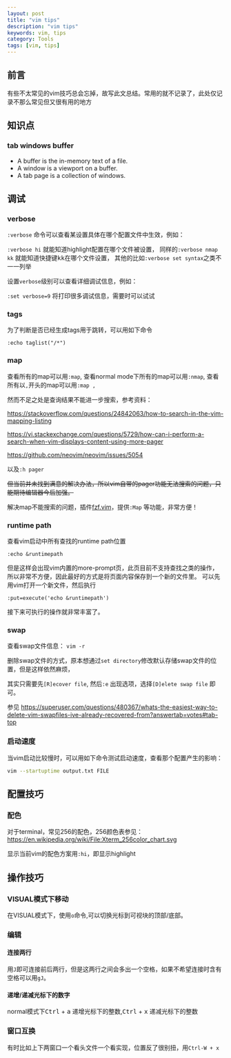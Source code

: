 ```yaml
---
layout: post
title: "vim tips"
description: "vim tips"
keywords: vim, tips
category: Tools
tags: [vim, tips]
---
```


## 前言
有些不太常见的vim技巧总会忘掉，故写此文总结。常用的就不记录了，此处仅记录不那么常见但又很有用的地方

## 知识点

### tab windows buffer

* A buffer is the in-memory text of a file.
* A window is a viewport on a buffer.
* A tab page is a collection of windows.

## 调试

### verbose

`:verbose` 命令可以查看某设置具体在哪个配置文件中生效，例如：

`:verbose hi` 就能知道highlight配置在哪个文件被设置，
同样的`:verbose nmap kk` 就能知道快捷键<kbd>k</kbd><kbd>k</kbd>在哪个文件设置，
其他的比如`:verbose set syntax`之类不一一列举

设置`verbose`级别可以查看详细调试信息，例如：

`:set verbose=9` 将打印很多调试信息，需要时可以试试

### tags

为了判断是否已经生成tags用于跳转，可以用如下命令

```
:echo taglist("/*")
```

### map

查看所有的map可以用`:map`, 查看normal mode下所有的map可以用`:nmap`, 查看所有以`,`开头的map可以用`:map ,`

然而不足之处是查询结果不能进一步搜索，参考资料：

<https://stackoverflow.com/questions/24842063/how-to-search-in-the-vim-mapping-listing>

<https://vi.stackexchange.com/questions/5729/how-can-i-perform-a-search-when-vim-displays-content-using-more-pager>

<https://github.com/neovim/neovim/issues/5054>

以及`:h pager`

~~但当前并未找到满意的解决办法，所以vim自带的pager功能无法搜索的问题，只能期待编辑器今后加强。~~

解决map不能搜索的问题，插件[fzf.vim](https://github.com/junegunn/fzf.vim#commands)，提供`:Map` 等功能，非常方便！

### runtime path

查看vim启动中所有查找的runtime path位置

```
:echo &runtimepath
```

但是这样会出现vim内置的more-prompt页，此页目前不支持查找之类的操作，
所以非常不方便，因此最好的方式是将页面内容保存到一个新的文件里。
可以先用vim打开一个新文件，然后执行

```
:put=execute('echo &runtimepath')
```

接下来可执行的操作就非常丰富了。

### swap

查看swap文件信息： `vim -r`

删除swap文件的方式，原本想通过`set directory`修改默认存储swap文件的位置，但是这样依然麻烦，

其实只需要先`[R]ecover file`, 然后`:e` 出现选项，选择`[D]elete swap file` 即可。

参见 <https://superuser.com/questions/480367/whats-the-easiest-way-to-delete-vim-swapfiles-ive-already-recovered-from?answertab=votes#tab-top>

### 启动速度

当vim启动比较慢时，可以用如下命令测试启动速度，查看那个配置产生的影响：

```sh
vim --startuptime output.txt FILE
```

## 配置技巧

### 配色
对于terminal，常见256的配色，256颜色表参见：<https://en.wikipedia.org/wiki/File:Xterm_256color_chart.svg>

显示当前vim的配色方案用`:hi`，即显示highlight


## 操作技巧

### VISUAL模式下移动
在VISUAL模式下，使用`o`命令,可以切换光标到可视块的顶部/底部。

### 编辑

#### 连接两行
用`J`即可连接前后两行，但是这两行之间会多出一个空格，如果不希望连接时含有空格可以用`gJ`。

#### 递增/递减光标下的数字

normal模式下<kbd>Ctrl</kbd> + <kbd>a</kbd> 递增光标下的整数,<kbd>Ctrl</kbd> + <kbd>x</kbd> 递减光标下的整数

### 窗口互换
有时比如上下两窗口一个看头文件一个看实现，位置反了很别扭，用`Ctrl-W + x`

